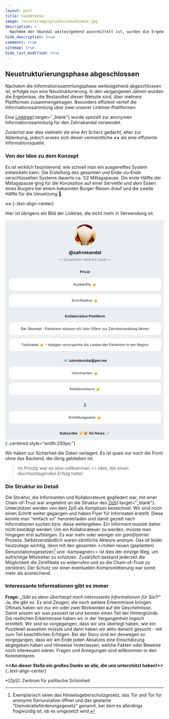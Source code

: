 ```yaml
---
layout: post
title: Vasektomie
image: /assets/img/splashs/vasektomie.jpg
description: >
  Nachdem der Skandal weitestgehend ausermittelt ist, wurden die Ergebnisse unserer Linktree-Platformen in diese Website überführt.
hide_description: true
comments: true
sitemap: true
hide_last_modified: true
---
```


## Neustrukturierungsphase abgeschlossen

Nachdem die Informationssammlungsphase weitestgehend abgeschlossen ist, erfolgte nun eine Neustrukturierung. In den vergangenen Jahren wurden die Ergebnisse, die Bestandteil dieser Website sind, über mehrere Plattformen zusammengetragen. Besonders effizient verlief die Informationssammlung über zwei unserer Linktree-Plattformen.

<!--more-->

Eine [Linktree](https://linktr.ee/zahnskandal){:target="_blank"} wurde speziell zur anonymen Informationssammlung für den Zahnskandal verwendet.

Zunächst war dies vielmehr als eine Art Scherz gedacht, eher zur Ablenkung, jedoch erwies sich dieser vermeintliche **<<Scherz>>** als eine effiziente Informationsquelle.

### Von der Idee zu dem Konzept

Es ist wirklich faszinierend, wie schnell man ein ausgereiftes System entwickeln kann. Die Erstellung des gesamten und Ende-zu-Ende verschlüsselten Systems dauerte ca. 1/2 Mittagspause. Die erste Hälfte der Mittagspause ging für die Konzeption auf einer Serviette und dem Essen eines Burgers bei einem bekannten Burger-Riesen drauf und die zweite Hälfte für die Umsetzung :rofl:.

**<<Die besten Ideen sind nicht kompliziert und sofort umgesetzt>>**
{:.text-align-center}

Hier ist übrigens ein Bild der Linktree, die nicht mehr in Verwendung ist.

![Linktree - Der Zahnskandal](/assets/img/infosites/zahnskandal.jpg){:.centered style="width:250px;"}

Wir haben zur Sicherheit die Daten verlagert. Es ist quasi nur noch die Front ohne das Backend, die übrig geblieben ist.

> Im Prinzip war es eine vollkommen <<durchgeknallte>> Idee, die einen durchschlagenden Erfolg hatte!

### Die Struktur im Detail

Die Struktur, die Informanten und Kollaborateure gegliedert war, mit einer Chain-of-Trust war angelehnt an die Struktur des [ZpS](https://politicalbeauty.de/){:target="_blank"}. Unterstützer werden von dem ZpS als Komplizen bezeichnet. Wir sind noch einen Schritt weiter gegangen und haben Flyer für Informaten erstellt. Diese konnte man "einfach so" herunterladen und damit gezielt nach Informationen suchen bzw. diese weitergeben. Ein Informant musste daher nicht bestätigt werden. Um ein Kollaborateuer zu werden, musste man hingegen erst aufsteigen. Es war mehr oder weniger ein *gamifizierter* Prozess. Selbstverständlich waren sämtliche Akteure anonym. Das ist leider heutzutage wichtig, denn mit den gesamten <<tollen neuen (geplanten) Denunziationsgesetzen[^1] und -kampagnen>> ist dies der einzige Weg, um aufrichtige Mitstreiter zu schützen. Zusätzlich bestand jederzeit die Möglichkeit die Zertifikate zu widerrufen und so die Chain-of-Trust zu zerstören. Der Schutz vor einer eventuellen Kompromittierung war somit mehr als ausreichend.

### Interessante Informationen gibt es immer

**Frage:** *„Gibt es dann überhaupt noch interessante Informationen für Sie?!“*
Ja, die gibt es. Es sind Zeugen, die noch weitere Erkenntnisse bringen. Oftmals haben wir nur ein oder zwei Blickwinkel auf die Geschehnisse. Damit wissen wir was passiert ist und kennen einen Teil der Hintergründe. Die restlichen Erkenntnisse haben wir in der Vergangenheit logisch ermittelt. Wir sind so vorgegangen, dass wir uns überlegt haben, wie ein Puzzleteil aussehen müsste und dann haben wir aktiv danach gesucht - mit zum Teil beachtlichen Erfolgen. Bei der Story sind wir deswegen so vorgegangen, dass wir am Ende jeden Absatzes eine Einschätzung abgegeben haben und Hinweise hinterlassen, welche Fakten oder Beweise noch interessant wären. Fragen und Anregungen sind willkommen in den Kommentaren.

**<<An dieser Stelle ein großes Danke an alle, die uns unterstützt haben!>>**
{:.text-align-center}

*[ZpS]: Zentrum für politische Schönheit

[^1]: Exemplarisch seien das Hinweisgeberschutzgesetz, das Tür und Tor für anonyme Denunziation öffnet und das geplante "Demokratieförderungsgesetz" genannt, bei dem es allerdings fragwürdig ist, ob es umgesetzt wird.
